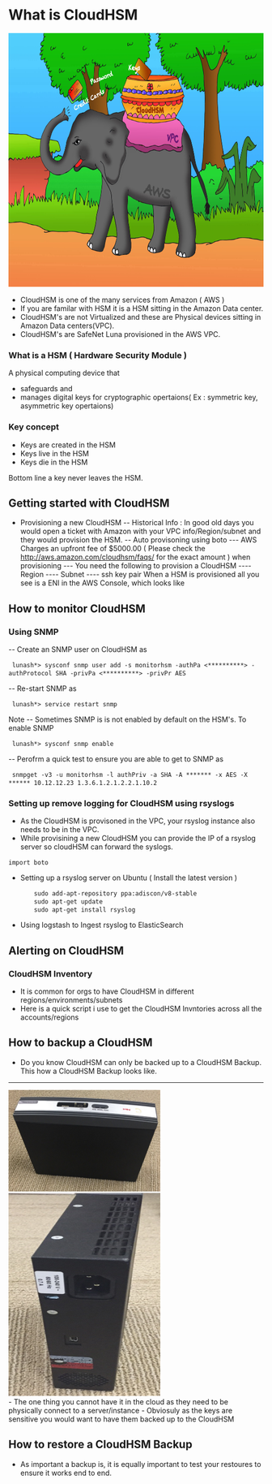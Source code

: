 # What is CloudHSM  

<img src="/images/elephant_new.jpg" width="800" height="500" />

 * CloudHSM is one of the many services from Amazon ( AWS )
 * If you are familar with HSM it is a HSM sitting in the Amazon Data center.
 * CloudHSM's are not Virtualized and these are Physical devices sitting in Amazon Data centers(VPC).
 * CloudHSM's are SafeNet Luna provisioned in the AWS VPC.

### What is a HSM ( Hardware Security Module )  
A physical computing device that 
- safeguards and 
- manages digital keys 
for cryptographic opertaions( Ex : symmetric key, asymmetric key opertaions)

### Key concept 
- Keys are created in the HSM
- Keys live in the HSM
- Keys die in the HSM

Bottom line a key never leaves the HSM.

## Getting started with CloudHSM
- Provisioning a new CloudHSM
-- Historical Info : In good old days you would open a ticket with Amazon with your VPC info/Region/subnet  and they would provision the HSM.
-- Auto provisoning using boto
--- AWS Charges an upfront fee of $5000.00 ( Please check the http://aws.amazon.com/cloudhsm/faqs/ for the exact amount ) when provisioning
--- You need the following to provision a CloudHSM
---- Region
---- Subnet
---- ssh key pair
When a HSM is provisioned all you see is a ENI in the AWS Console, which looks like

## How to monitor CloudHSM
###  Using SNMP
-- Create an SNMP user on CloudHSM as

```
 lunash*> sysconf snmp user add -s monitorhsm -authPa <**********> -authProtocol SHA -privPa <**********> -privPr AES
```
-- Re-start SNMP as
```
 lunash*> service restart snmp
```
Note
-- Sometimes SNMP is is not enabled by default on the HSM's. To enable SNMP
```
 lunash*> sysconf snmp enable
```

-- Perofrm a quick test to ensure you are able to get to SNMP as
```
 snmpget -v3 -u monitorhsm -l authPriv -a SHA -A ******* -x AES -X ****** 10.12.12.23 1.3.6.1.2.1.2.2.1.10.2

```

### Setting up remove logging for  CloudHSM using rsyslogs

- As the CloudHSM is provisoned in the VPC, your rsyslog instance also needs to be in the VPC.
- While provisining a new CloudHSM you can provide the IP of a rsyslog server so cloudHSM can forward the syslogs.
```
import boto
```


- Setting up a rsyslog server on Ubuntu ( Install the latest version )

```
       sudo add-apt-repository ppa:adiscon/v8-stable
       sudo apt-get update
       sudo apt-get install rsyslog
```

- Using logstash to Ingest rsyslog to ElasticSearch

## Alerting on CloudHSM


### CloudHSM Inventory
- It is common for orgs to have CloudHSM in different regions/environments/subnets
- Here is a quick script i use to get the CloudHSM Invntories across all the accounts/regions


## How to backup a CloudHSM
- Do you know CloudHSM can only be backed up to a CloudHSM Backup. This how a CloudHSM Backup looks like. 
<hr>
 <img src="/images/hsm1.png" width="300" height="200" />
 <img src="/images/hsm2.png" width="300" height="400" />
<br>
- The one thing you cannot have it in the cloud as they need to be physically connect to a server/instance
- Obviosuly as the keys are sensitive you would want to have them backed up to the CloudHSM

## How to restore a CloudHSM Backup
- As important a backup is, it is equally important to test your restoures to ensure it works end to end.
